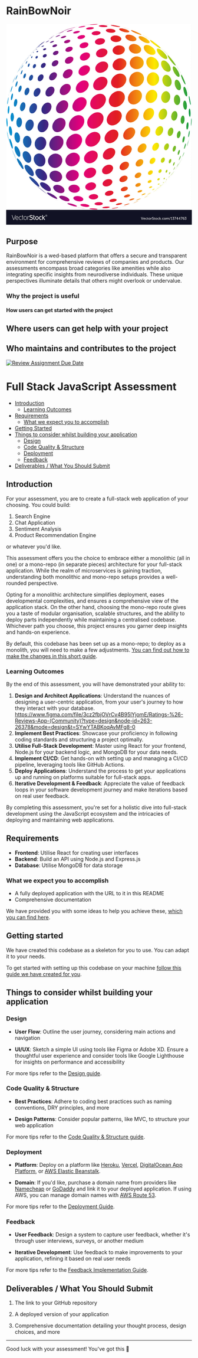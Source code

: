 # RainBowNoir 
![](packages/frontend/src/assets/rainbow-spectrum-sphere-abstract-vector-13744763.jpg)
## Purpose
RainBowNoir is a wed-based platform that offers a secure and transparent environment for comprehensive reviews of companies and products. Our assessments encompass broad categories like amenities while also integrating specific insights from neurodiverse individuals. These unique perspectives illuminate details that others might overlook or undervalue.

### Why the project is useful
#### How users can get started with the project
## Where users can get help with your project
## Who maintains and contributes to the project

[![Review Assignment Due Date](https://classroom.github.com/assets/deadline-readme-button-24ddc0f5d75046c5622901739e7c5dd533143b0c8e959d652212380cedb1ea36.svg)](https://classroom.github.com/a/V8cWq51n)
# Full Stack JavaScript Assessment

- [Introduction](#introduction)
  - [Learning Outcomes](#learning-outcomes)
- [Requirements](#requirements)
  - [What we expect you to accomplish](#what-we-expect-you-to-accomplish)
- [Getting Started](#getting-started)
- [Things to consider whilst building your application](#things-to-consider-whilst-building-your-application)
  - [Design](#design)
  - [Code Quality & Structure](#code-quality--structure)
  - [Deployment](#deployment)
  - [Feedback](#feedback)
- [Deliverables / What You Should Submit](#deliverables--what-you-should-submit)

## Introduction

For your assessment, you are to create a full-stack web application of your choosing. You could build:

1. Search Engine
1. Chat Application
1. Sentiment Analysis
1. Product Recommendation Engine

or whatever you'd like.

This assessment offers you the choice to embrace either a monolithic (all in one) or a mono-repo (in separate pieces) architecture for your full-stack application. While the realm of microservices is gaining traction, understanding both monolithic and mono-repo setups provides a well-rounded perspective.

Opting for a monolithic architecture simplifies deployment, eases developmental complexities, and ensures a comprehensive view of the application stack. On the other hand, choosing the mono-repo route gives you a taste of modular organisation, scalable structures, and the ability to deploy parts independently while maintaining a centralised codebase. Whichever path you choose, this project ensures you garner deep insights and hands-on experience.

By default, this codebase has been set up as a mono-repo; to deploy as a monolith, you will need to make a few adjustments. [You can find out how to make the changes in this short guide](docs/deployment.md).

### Learning Outcomes

By the end of this assessment, you will have demonstrated your ability to:

1. **Design and Architect Applications**: Understand the nuances of designing a user-centric application, from your user's journey to how they interact with your database.
https://www.figma.com/file/3cz2fbjOVrCv4B95lYjomE/Ratings-%26-Reviews-App-(Community)?type=design&node-id=263-26378&mode=design&t=SYwYTABKoqAvMFg8-0 
1. **Implement Best Practices**: Showcase your proficiency in following coding standards and structuring a project optimally.
1. **Utilise Full-Stack Development**: Master using React for your frontend, Node.js for your backend logic, and MongoDB for your data needs.
1. **Implement CI/CD**: Get hands-on with setting up and managing a CI/CD pipeline, leveraging tools like GitHub Actions.
1. **Deploy Applications**: Understand the process to get your applications up and running on platforms suitable for full-stack apps.
1. **Iterative Development & Feedback**: Appreciate the value of feedback loops in your software development journey and make iterations based on real user feedback.

By completing this assessment, you're set for a holistic dive into full-stack development using the JavaScript ecosystem and the intricacies of deploying and maintaining web applications.

## Requirements

- **Frontend**: Utilise React for creating user interfaces
- **Backend**: Build an API using Node.js and Express.js
- **Database**: Utilise MongoDB for data storage

### What we expect you to accomplish

- A fully deployed application with the URL to it in this README
- Comprehensive documentation

We have provided you with some ideas to help you achieve these, [which you can find here](#things-to-consider-whilst-building-your-application).

## Getting started

We have created this codebase as a skeleton for you to use. You can adapt it to your needs.

To get started with setting up this codebase on your machine [follow this guide we have created for you](docs/getting-started.md).

## Things to consider whilst building your application

### Design

- **User Flow**: Outline the user journey, considering main actions and navigation

- **UI/UX**: Sketch a simple UI using tools like Figma or Adobe XD. Ensure a thoughtful user experience and consider tools like Google Lighthouse for insights on performance and accessibility

For more tips refer to the [Design guide](docs/design-guide.md).

### Code Quality & Structure

- **Best Practices**: Adhere to coding best practices such as naming conventions, DRY principles, and more

- **Design Patterns**: Consider popular patterns, like MVC, to structure your web application

For more tips refer to the [Code Quality & Structure guide](docs/code-quality-standards.md).

### Deployment

- **Platform**: Deploy on a platform like [Heroku](https://www.heroku.com/), [Vercel](https://vercel.com/), [DigitalOcean App Platform](https://www.digitalocean.com/products/app-platform/), or [AWS Elastic Beanstalk](https://aws.amazon.com/elasticbeanstalk/).

- **Domain**: If you'd like, purchase a domain name from providers like [Namecheap](https://www.namecheap.com/) or [GoDaddy](https://www.godaddy.com/) and link it to your deployed application. If using AWS, you can manage domain names with [AWS Route 53](https://aws.amazon.com/route53/).

For more tips refer to the [Deployment Guide](docs/deployment.md).

### Feedback

- **User Feedback**: Design a system to capture user feedback, whether it's through user interviews, surveys, or another medium

- **Iterative Development**: Use feedback to make improvements to your application, refining it based on real user needs

For more tips refer to the [Feedback Implementation Guide](docs/feedback-guide.md).

## Deliverables / What You Should Submit

1. The link to your GitHub repository

1. A deployed version of your application

1. Comprehensive documentation detailing your thought process, design choices, and more

---

Good luck with your assessment! You've got this 💪

